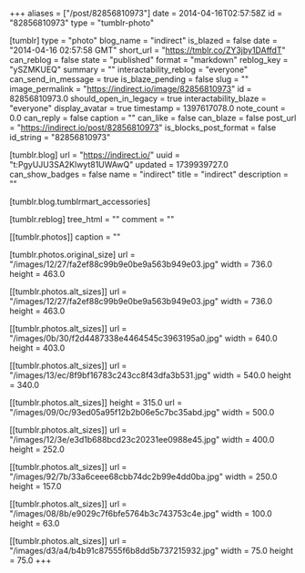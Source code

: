 +++
aliases = ["/post/82856810973"]
date = 2014-04-16T02:57:58Z
id = "82856810973"
type = "tumblr-photo"

[tumblr]
type = "photo"
blog_name = "indirect"
is_blazed = false
date = "2014-04-16 02:57:58 GMT"
short_url = "https://tmblr.co/ZY3jby1DAffdT"
can_reblog = false
state = "published"
format = "markdown"
reblog_key = "ySZMKUEQ"
summary = ""
interactability_reblog = "everyone"
can_send_in_message = true
is_blaze_pending = false
slug = ""
image_permalink = "https://indirect.io/image/82856810973"
id = 82856810973.0
should_open_in_legacy = true
interactability_blaze = "everyone"
display_avatar = true
timestamp = 1397617078.0
note_count = 0.0
can_reply = false
caption = ""
can_like = false
can_blaze = false
post_url = "https://indirect.io/post/82856810973"
is_blocks_post_format = false
id_string = "82856810973"

[tumblr.blog]
url = "https://indirect.io/"
uuid = "t:PgyUJU3SA2Klwyt81UWAwQ"
updated = 1739939727.0
can_show_badges = false
name = "indirect"
title = "indirect"
description = ""

[tumblr.blog.tumblrmart_accessories]

[tumblr.reblog]
tree_html = ""
comment = ""

[[tumblr.photos]]
caption = ""

[tumblr.photos.original_size]
url = "/images/12/27/fa2ef88c99b9e0be9a563b949e03.jpg"
width = 736.0
height = 463.0

[[tumblr.photos.alt_sizes]]
url = "/images/12/27/fa2ef88c99b9e0be9a563b949e03.jpg"
width = 736.0
height = 463.0

[[tumblr.photos.alt_sizes]]
url = "/images/0b/30/f2d4487338e4464545c3963195a0.jpg"
width = 640.0
height = 403.0

[[tumblr.photos.alt_sizes]]
url = "/images/13/ec/8f9bf16783c243cc8f43dfa3b531.jpg"
width = 540.0
height = 340.0

[[tumblr.photos.alt_sizes]]
height = 315.0
url = "/images/09/0c/93ed05a95f12b2b06e5c7bc35abd.jpg"
width = 500.0

[[tumblr.photos.alt_sizes]]
url = "/images/12/3e/e3d1b688bcd23c20231ee0988e45.jpg"
width = 400.0
height = 252.0

[[tumblr.photos.alt_sizes]]
url = "/images/92/7b/33a6ceee68cbb74dc2b99e4dd0ba.jpg"
width = 250.0
height = 157.0

[[tumblr.photos.alt_sizes]]
url = "/images/08/8b/e9029c7f6bfe5764b3c743753c4e.jpg"
width = 100.0
height = 63.0

[[tumblr.photos.alt_sizes]]
url = "/images/d3/a4/b4b91c87555f6b8dd5b737215932.jpg"
width = 75.0
height = 75.0
+++
